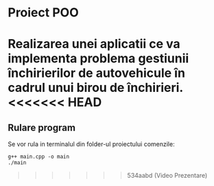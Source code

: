 # Proiect POO

Realizarea unei aplicatii ce va implementa problema gestiunii închirierilor de autovehicule în cadrul unui birou de închirieri.
<<<<<<< HEAD
=======

## Rulare program

Se vor rula in terminalul din folder-ul proiectului comenzile: 
```
g++ main.cpp -o main
./main
```
>>>>>>> 534aabd (Video Prezentare)
